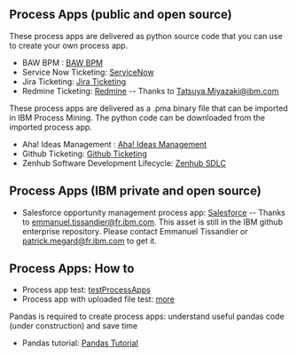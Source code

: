 ## Process Apps (public and open source)

These process apps are delivered as python source code that you can use to create your own process app. 
- BAW BPM : [BAW BPM](BAW%20BPM)
- Service Now Ticketing: [ServiceNow](IT_Ticketing_ServiceNow)
- Jira Ticketing: [Jira Ticketing](Jira_ticketing)
- Redmine Ticketing: [Redmine](https://github.com/IBM/japan-technology/tree/main/usecases/process-mining/ProcessApps/Redmine_ticketing) -- Thanks to Tatsuya.Miyazaki@ibm.com

These process apps are delivered as a .pma binary file that can be imported in IBM Process Mining. The python code can be downloaded from the imported process app.
- Aha! Ideas Management : [Aha! Ideas Management](./Open_apps/Aha!%20Ideas%20Management%20open.pma)
- Github Ticketing: [Github Ticketing](./Open_apps/GitHub%20Ticketing%20-%20Trial%20open.pma)
- Zenhub Software Development Lifecycle: [Zenhub SDLC](./Open_apps/Zenhub%20SDLC%20-%20Trial%20open.pma)

## Process Apps (IBM private and open source)
- Salesforce opportunity management process app: [Salesforce](https://github.ibm.com/automation-base-pak/pm-process-apps/tree/main/salesforce-opportunity-management) -- Thanks to emmanuel.tissandier@fr.ibm.com. This asset is still in the IBM github enterprise repository. Please contact Emmanuel Tissandier or patrick.megard@fr.ibm.com to get it.

## Process Apps: How to
- Process app test: [testProcessApps](testProcessApps)
- Process app with uploaded file test: [more](./testProcessAppWithFile)

Pandas is required to create process apps: understand useful pandas code (under construction) and save time
- Pandas tutorial: [Pandas Tutorial](Pandas%20Tuto/pandas_basics_process_apps.ipynb)
